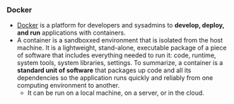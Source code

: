 ### Docker

- [Docker](https://www.docker.com/) is a platform for developers and sysadmins to **develop, deploy, and run** applications with containers.
- A container is a sandboxxed environment that is isolated from the host machine. It is a lightweight, stand-alone, executable package of a piece of software that includes everything needed to run it: code, runtime, system tools, system libraries, settings. To summarize, a container is a **standard unit of software** that packages up code and all its dependencies so the application runs quickly and reliably from one computing environment to another.
  - It can be run on a local machine, on a server, or in the cloud.
